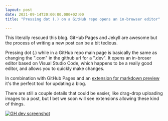 ```yaml
---
layout: post
date: 2021-09-14T20:00:00.000+02:00
title: "Pressing dot (.) on a GitHub repo opens an in-browser editor"

---
```

This literally rescued this blog. GitHub Pages and Jekyll are awesome but the process of writing a new post can be a bit tedious.

Pressing dot (.) while in a GitHub repo main page is basically the same as changing the ".com" in the github url for a ".dev". It opens an in-broser editor based on Visual Studio Code, which happens to be a really good editor, and allows you to quickly make changes.

In combination with GitHub Pages and an [extension for markdown preview][markdown preview] it's the perfect tool for updating a blog.

There are still a couple details that could be easier, like drag-drop uploading images to a post, but I bet we soon will see extensions allowing these kind of things.

[![GH dev screenshot][ghdev]][ghdev]

[markdown preview]: https://marketplace.visualstudio.com/items?itemName=bierner.markdown-preview-github-styles

[ghdev]: https://danibarca.com/images/ghdev.png